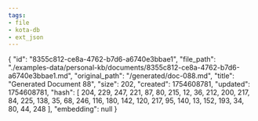 ```yaml
---
tags:
- file
- kota-db
- ext_json
---
```

{
  "id": "8355c812-ce8a-4762-b7d6-a6740e3bbae1",
  "file_path": "./examples-data/personal-kb/documents/8355c812-ce8a-4762-b7d6-a6740e3bbae1.md",
  "original_path": "/generated/doc-088.md",
  "title": "Generated Document 88",
  "size": 202,
  "created": 1754608781,
  "updated": 1754608781,
  "hash": [
    204,
    229,
    247,
    221,
    87,
    80,
    215,
    12,
    36,
    212,
    200,
    217,
    84,
    225,
    138,
    35,
    68,
    246,
    116,
    180,
    142,
    120,
    217,
    95,
    140,
    13,
    152,
    193,
    34,
    80,
    44,
    248
  ],
  "embedding": null
}